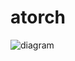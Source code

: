 # atorch

![diagram](https://github.com/user-attachments/assets/fe1116b6-b2f7-495a-8d95-777bcec6db2b)
